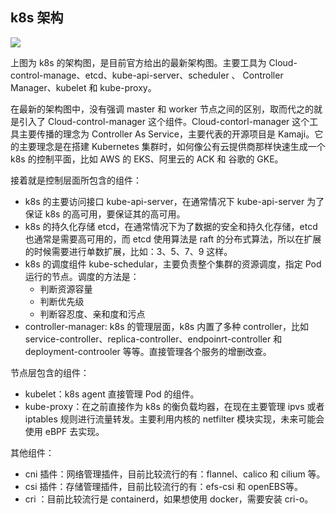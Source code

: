 ## k8s 架构

![](https://kubernetes.io/images/docs/kubernetes-cluster-architecture.svg)

上图为 k8s 的架构图，是目前官方给出的最新架构图。主要工具为 Cloud-control-manage、etcd、kube-api-server、scheduler 、 Controller Manager、kubelet 和 kube-proxy。

在最新的架构图中，没有强调 master 和 worker 节点之间的区别，取而代之的就是引入了 Cloud-control-manager 这个组件。Cloud-contorl-manager 这个工具主要传播的理念为 Controller As Service，主要代表的开源项目是 Kamaji。它的主要理念是在搭建 Kubernetes 集群时，如何像公有云提供商那样快速生成一个 k8s 的控制平面，比如 AWS 的 EKS、阿里云的 ACK 和 谷歌的 GKE。

接着就是控制层面所包含的组件：

- k8s 的主要访问接口 kube-api-server，在通常情况下 kube-api-server 为了保证 k8s 的高可用，要保证其的高可用。
- k8s 的持久化存储 etcd，在通常情况下为了数据的安全和持久化存储，etcd 也通常是需要高可用的，而 etcd 使用算法是 raft 的分布式算法，所以在扩展的时候需要进行单数扩展，比如：3、5、7、9 这样。
- k8s 的调度组件 kube-schedular，主要负责整个集群的资源调度，指定 Pod 运行的节点。调度的方法是：
    - 判断资源容量
    - 判断优先级
    - 判断容忍度、亲和度和污点
- controller-manager: k8s 的管理层面，k8s 内置了多种 controller，比如 service-controller、replica-controller、endpoinrt-controller 和 deployment-controoler 等等。直接管理各个服务的增删改查。

节点层包含的组件：

- kubelet：k8s agent 直接管理 Pod 的组件。
- kube-proxy：在之前直接作为 k8s 的衡负载均器，在现在主要管理 ipvs 或者 iptables 规则进行流量转发。主要利用内核的 netfilter 模块实现，未来可能会使用 eBPF 去实现。


其他组件：

- cni 插件：网络管理插件，目前比较流行的有：flannel、calico 和 cilium 等。
- csi 插件：存储管理插件，目前比较流行的有：efs-csi 和 openEBS等。
- cri ：目前比较流行是 containerd，如果想使用 docker，需要安装 cri-o。

